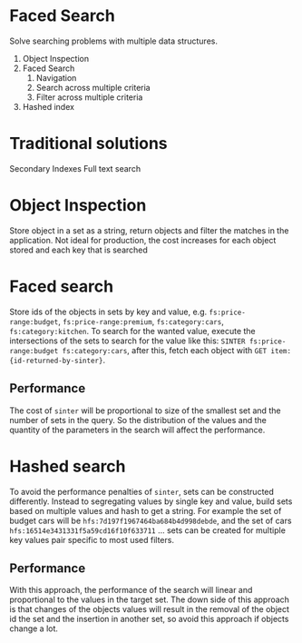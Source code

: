 # Faced Search
Solve searching problems with multiple data structures.

1. Object Inspection
2. Faced Search
   1. Navigation
   2. Search across multiple criteria
   3. Filter across multiple criteria
3. Hashed index

# Traditional solutions  
Secondary Indexes
Full text search


# Object Inspection
Store object in a set as a string, return objects and filter the matches
in the application.
Not ideal for production, the cost increases for each object stored and
each key that is searched

# Faced search
Store ids of the objects in sets by key and value, e.g. `fs:price-range:budget`,
`fs:price-range:premium`, `fs:category:cars`, `fs:category:kitchen`. To search
for the wanted value, execute the intersections of the sets to search for the
value like this: `SINTER fs:price-range:budget fs:category:cars`, after this,
fetch each object with `GET item:{id-returned-by-sinter}`.

## Performance
The cost of `sinter` will be proportional to size of the smallest set and the
number of sets in the query. So the distribution of the values and the quantity
of the parameters in the search will affect the performance.

# Hashed search
To avoid the performance penalties of `sinter`, sets can be constructed 
differently. Instead to segregating values by single key and value, build sets
based on multiple values and hash to get a string.
For example the set of budget cars will be `hfs:7d197f1967464ba684b4d998debde`,
and the set of cars `hfs:16514e3431331f5a59cd16f10f633711` ... sets can be 
created for multiple key values pair specific to most used filters.

## Performance
With this approach, the performance of the search will linear and proportional
to the values in the target set. The down side of this approach is that changes
of the objects values will result in the removal of the object id the set and 
the insertion in another set, so avoid this approach if objects change a lot.
